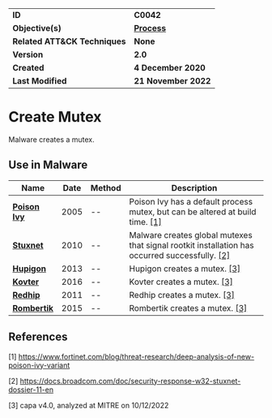 <table>
<tr>
<td><b>ID</b></td>
<td><b>C0042</b></td>
</tr>
<tr>
<td><b>Objective(s)</b></td>
<td><b><a href="../process">Process</a></b></td>
</tr>
<tr>
<td><b>Related ATT&CK Techniques</b></td>
<td><b>None</b></td>
</tr>
<tr>
<td><b>Version</b></td>
<td><b>2.0</b></td>
</tr>
<tr>
<td><b>Created</b></td>
<td><b>4 December 2020</b></td>
</tr>
<tr>
<td><b>Last Modified</b></td>
<td><b>21 November 2022</b></td>
</tr>
</table>


# Create Mutex

Malware creates a mutex. 

## Use in Malware

|Name|Date|Method|Description|
|---|---|---|---|
|[**Poison Ivy**](../xample-malware/poison-ivy.md)|2005|--|Poison Ivy has a default process mutex, but can be altered at build time. [[1]](#1)|
|[**Stuxnet**](../xample-malware/stuxnet.md)|2010|--|Malware creates global mutexes that signal rootkit installation has occurred successfully. [[2]](#2)|
|[**Hupigon**](../xample-malware/hupigon.md)|2013|--|Hupigon creates a mutex. [[3]](#3)|
|[**Kovter**](../xample-malware/kovter.md)|2016|--|Kovter creates a mutex. [[3]](#3)|
|[**Redhip**](../xample-malware/rebhip.md)|2011|--|Redhip creates a mutex. [[3]](#3)|
|[**Rombertik**](../xample-malware/rombertik.md)|2015|--|Rombertik creates a mutex. [[3]](#3)|


## References

<a name="1">[1]</a> https://www.fortinet.com/blog/threat-research/deep-analysis-of-new-poison-ivy-variant

<a name="2">[2]</a> https://docs.broadcom.com/doc/security-response-w32-stuxnet-dossier-11-en

<a name="3">[3]</a> capa v4.0, analyzed at MITRE on 10/12/2022
